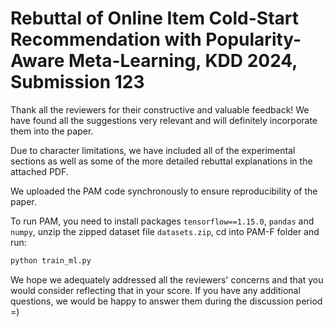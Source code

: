 # Rebuttal of Online Item Cold-Start Recommendation with Popularity-Aware Meta-Learning, KDD 2024, Submission 123

Thank all the reviewers for their constructive and valuable feedback! We have found all the suggestions very relevant and will definitely incorporate them into the paper. 

Due to character limitations, we have included all of the experimental sections as well as some of the more detailed rebuttal explanations in the attached PDF.

We uploaded the PAM code synchronously to ensure reproducibility of the paper. 

To run PAM, you need to install packages ``tensorflow==1.15.0``, ``pandas`` and ``numpy``, unzip the zipped dataset file ``datasets.zip``, cd into PAM-F folder and run:

```python
python train_ml.py
```

We hope we adequately addressed all the reviewers' concerns and that you would consider reflecting that in your score. If you have any additional questions, we would be happy to answer them during the discussion period =)
